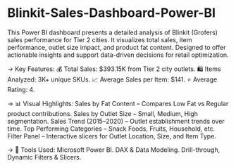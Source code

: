 # Blinkit-Sales-Dashboard-Power-BI

This Power BI dashboard presents a detailed analysis of Blinkit (Grofers) sales performance for Tier 2 cities. It visualizes total sales, item performance, outlet size impact, and product fat content. Designed to offer actionable insights and support data-driven decisions for retail optimization.

 -> Key Features:
💰 Total Sales: $393.15K from Tier 2 city outlets.
🛍️ Items Analyzed: 3K+ unique SKUs.
📈 Average Sales per Item: $141.
⭐ Average Rating: 4.

-> 📊 Visual Highlights:
   Sales by Fat Content – Compares Low Fat vs Regular product contributions.
   Sales by Outlet Size – Small, Medium, High segmentation.
   Sales Trend (2015–2020) – Outlet establishment trends over time.
   Top Performing Categories – Snack Foods, Fruits, Household, etc.
   Filter Panel – Interactive slicers for Outlet Location, Size, and Item Type.

-> 🧩 Tools Used:
   Microsoft Power BI.
   DAX & Data Modeling.
   Drill-through, Dynamic Filters & Slicers.
